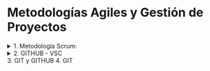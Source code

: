 # Metodologías Agiles y Gestión de Proyectos

 <details><summary> 1. Metodología Scrum:</summary>
  
## ***Manifesto Agile (Valores):***

•	Valorar a los individuos por  encima de los procesos.

•	El software que funciona por  encima de la documentación  exhaustiva.

•	La colaboración del cliente por encima de la negociación  contractual.

•	La respuesta al cambio por encima del seguimiento de un plan.


## ***Principio Agile:***

•	Colaboración estrecha con el cliente. 

•	Predisposición y respuesta al cambio.

•	Desarrollo incremental con entregas frecuentes de funcionalidad. 

•	Comunicación verbal directa.

•	Simplicidad, sólo los artefactos necesarios.

•	Motivación, compromiso y responsabilidad del equipo por la auto- gestión, auto-organización.

## ***Scrum:*** 
Es un marco de trabajo a través la cual las personas puedan abordar problemas complejos adaptativos, a la vez que se entregan productos de forma eficiente y no esta restringido a los proyectos de software

## ***Sprint:***
Es un periodo de corta duración que debe finalizar con un prototipo operativo o producto parcialmente entragable, el cual el mismo se repite n veces a lo largo del proyecto y permite hacer entregas de producto en partes

## ***Ceremonias que se deben realizar a lo largo del proyecto***
1.	Sprint Planning Meeting (reunión de planificación del sprint). Se produce al iniciar cada 
Sprint y tiene por objetivo decidir que se va a realizar en el Sprint.
2.	Daily Scrum Meeting (reunión periódica). Se produce diariamente, y tiene un máximo de 
20 min. de duración. Tiene por objeto tratar qué es lo que se hizo, qué se va a hacer y 
qué problemas se han encontrado, esto a fines de encontrar soluciones en la diaria.
3.	Sprint Review Meeting (reunión de revisión del Sprint). Se produce al finalizar el Sprint y 
tiene por objeto mostrar qué es lo que se ha completado y qué no. Debe estar presente el 
Product Owner.
4.	Sprint Retrospective Meeting (reunión de retrospectiva del Sprint). Se produce también al 
finalizar el Sprint y tiene por objeto documentar qué ha funcionado y qué no ha funcionado en el Sprint. La idea de dicha reunión es centrar al equipo en lo que salió bien y en lo que debe mejorar para la próxima iteración. De ninguna manera se centra en lo que salió mal.
 
  
  </details>

  <details><summary>2. GITHUB - VSC</summary>
  
  </details>
3. GIT y GITHUB
4. GIT
